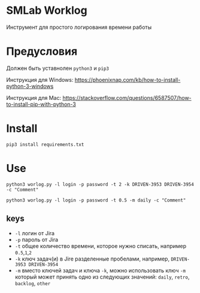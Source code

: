# SMLab Worklog
Инструмент для простого логирования времени работы

# Предусловия
Должен быть уставнолен `python3` и `pip3`

Инструкция для Windows: https://phoenixnap.com/kb/how-to-install-python-3-windows

Инструкция для Mac: https://stackoverflow.com/questions/6587507/how-to-install-pip-with-python-3

# Install
```pip3 install requirements.txt```

# Use
```python3 worlog.py -l login -p password -t 2 -k DRIVEN-3953 DRIVEN-3954 -c "Comment"```

```python3 worlog.py -l login -p password -t 0.5 -m daily -c "Comment"```

## keys
* ```-l``` логин от Jira
* ```-p``` пароль от Jira
* ```-t``` общее количество времени, которое нужно списать, например `0.5`,`1`,`2` 
* ```-k``` ключ задач(и) в Jire разделенные пробелами, например, `DRIVEN-3953 DRIVEN-3954`
* ```-m``` вместо ключей задач и ключа `-k`, можно использовать ключ `-m` который может принять одно из следующих значений: `daily`, `retro`, `backlog`, `other`
